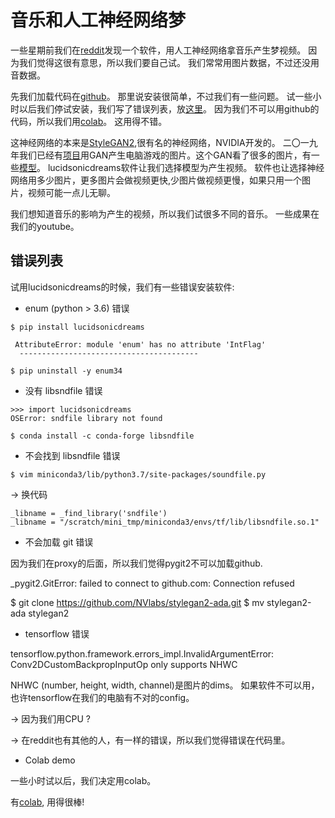 音乐和人工神经网络梦
===================

一些星期前我们在[reddit](https://www.reddit.com/r/MachineLearning/comments/m554cq/project_new_python_package_sync_gan_art_to_music/)发现一个软件，用人工神经网络拿音乐产生梦视频。
因为我们觉得这很有意思，所以我们要自己试。
我们常常用图片数据，不过还没用音数据。

先我们加载代码在[github](https://github.com/mikaelalafriz/lucid-sonic-dreams)。
那里说安装很简单，不过我们有一些问题。
试一些小时以后我们停试安装，我们写了错误列表，放[这里](https://github.com/nicolasholland/VariousProjects/tree/master/luciddream)。
因为我们不可以用github的代码，所以我们用[colab](https://colab.research.google.com/drive/1Y5i50xSFIuN3V4Md8TB30_GOAtts7RQD?usp=sharing#scrollTo=Ldjd9LiHxZNG)。
这用得不错。

这神经网络的本来是[StyleGAN2](https://github.com/NVlabs/stylegan2-ada),很有名的神经网络，NVIDIA开发的。
二〇一九年我们已经有[项目](https://somefunwithdata.blogspot.com/2019/10/world-of-gan-craft.html)用GAN产生电脑游戏的图片。这个GAN看了很多的图片，有一些[模型](https://github.com/justinpinkney/awesome-pretrained-stylegan2)。
lucidsonicdreams软件让我们选择模型为产生视频。
软件也让选择神经网络用多少图片，更多图片会做视频更快,少图片做视频更慢，如果只用一个图片，视频可能一点儿无聊。


我们想知道音乐的影响为产生的视频，所以我们试很多不同的音乐。
一些成果在我们的youtube。


错误列表
--------

试用lucidsonicdreams的时候，我们有一些错误安装软件:

* enum (python > 3.6) 错误

```
$ pip install lucidsonicdreams

 AttributeError: module 'enum' has no attribute 'IntFlag'
  ----------------------------------------
```

```
$ pip uninstall -y enum34
```

* 没有 libsndfile 错误

```
>>> import lucidsonicdreams
OSError: sndfile library not found
```

```
$ conda install -c conda-forge libsndfile
```

* 不会找到 libsndfile 错误


```
$ vim miniconda3/lib/python3.7/site-packages/soundfile.py
```

-> 换代码

```
_libname = _find_library('sndfile')
_libname = "/scratch/mini_tmp/miniconda3/envs/tf/lib/libsndfile.so.1"
```

* 不会加载 git 错误

因为我们在proxy的后面，所以我们觉得pygit2不可以加载github.

_pygit2.GitError: failed to connect to github.com: Connection refused

$ git clone  https://github.com/NVlabs/stylegan2-ada.git
$ mv stylegan2-ada stylegan2


* tensorflow 错误

tensorflow.python.framework.errors_impl.InvalidArgumentError: Conv2DCustomBackpropInputOp only supports NHWC

NHWC (number, height, width, channel)是图片的dims。
如果软件不可以用，也许tensorflow在我们的电脑有不对的config。

-> 因为我们用CPU ?

-> 在reddit也有其他的人，有一样的错误，所以我们觉得错误在代码里。


* Colab demo

一些小时试以后，我们决定用colab。

有[colab](https://colab.research.google.com/drive/1Y5i50xSFIuN3V4Md8TB30_GOAtts7RQD?usp=sharing#scrollTo=Ldjd9LiHxZNG), 用得很棒!




